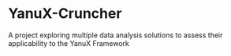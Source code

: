 # YanuX-Cruncher
A project exploring multiple data analysis solutions to assess their applicability to the YanuX Framework
